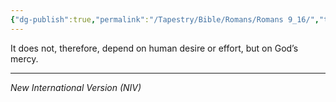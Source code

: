 ```yaml
---
{"dg-publish":true,"permalink":"/Tapestry/Bible/Romans/Romans 9_16/","title":"Romans 9:16","hide":true,"tags":["bible-verse","bible-verse"],"dgHomeLink":true,"dgShowLocalGraph":true,"dgEnableSearch":true}
---
```



It does not, therefore, depend on human desire or effort, but on God’s mercy.

---
*New International Version (NIV)*